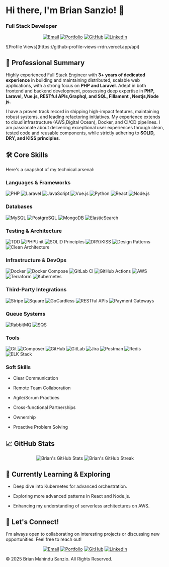 # Hi there, I'm Brian Sanzio! 👋

### Full Stack Developer

<p align="center">
<a href="mailto:briansanzii@gmail.com"><img src="https://img.shields.io/badge/Email-D14836?style=for-the-badge&logo=gmail&logoColor=white" alt="Email"></a>
<a href="https://briansanzio.netlify.app" target="_blank"><img src="https://img.shields.io/badge/Portfolio-0077B5?style=for-the-badge&logo=About.me&logoColor=white" alt="Portfolio"></a>
<a href="https://github.com/Sanzio-br" target="_blank"><img src="https://img.shields.io/badge/GitHub-100000?style=for-the-badge&logo=github&logoColor=white" alt="GitHub"></a>
<a href="https://www.linkedin.com/in/brian-sanzio" target="_blank"><img src="https://img.shields.io/badge/LinkedIn-0077B5?style=for-the-badge&logo=linkedin&logoColor=white" alt="LinkedIn"></a>
</p>
![Profile Views](https://github-profile-views-rrdn.vercel.app/api)

## 🚀 Professional Summary

Highly experienced Full Stack Engineer with **3+ years of dedicated experience** in building and maintaining distributed, scalable web applications, with a strong focus on **PHP and Laravel**. Adept in both frontend and backend development, possessing deep expertise in **PHP, Laravel, Vue.js, RESTful APIs,Graphql, and SQL, Fillament , Nestjs,Node js**.

I have a proven track record in shipping high-impact features, maintaining robust systems, and leading refactoring initiatives. My experience extends to cloud infrastructure (AWS,Digital Ocean), Docker, and CI/CD pipelines. I am passionate about delivering exceptional user experiences through clean, tested code and reusable components, while strictly adhering to **SOLID, DRY, and KISS principles**.

## 🛠️ Core Skills

Here's a snapshot of my technical arsenal:

### Languages & Frameworks

<p>
<img src="https://img.shields.io/badge/PHP-777BB4?style=for-the-badge&logo=php&logoColor=white" alt="PHP">
<img src="https://img.shields.io/badge/Laravel-FF2D20?style=for-the-badge&logo=laravel&logoColor=white" alt="Laravel">
<img src="https://img.shields.io/badge/JavaScript-F7DF1E?style=for-the-badge&logo=javascript&logoColor=black" alt="JavaScript">
<img src="https://img.shields.io/badge/Vue.js-4FC08D?style=for-the-badge&logo=vuedotjs&logoColor=white" alt="Vue.js">
<img src="https://img.shields.io/badge/Python-3776AB?style=for-the-badge&logo=python&logoColor=white" alt="Python">
<img src="https://img.shields.io/badge/React-61DAFB?style=for-the-badge&logo=react&logoColor=black" alt="React">
<img src="https://img.shields.io/badge/Node.js-339933?style=for-the-badge&logo=nodedotjs&logoColor=white" alt="Node.js">
</p>

### Databases

<p>
<img src="https://img.shields.io/badge/MySQL-4479A1?style=for-the-badge&logo=mysql&logoColor=white" alt="MySQL">
<img src="https://img.shields.io/badge/PostgreSQL-316192?style=for-the-badge&logo=postgresql&logoColor=white" alt="PostgreSQL">
<img src="https://img.shields.io/badge/MongoDB-47A248?style=for-the-badge&logo=mongodb&logoColor=white" alt="MongoDB">
<img src="https://img.shields.io/badge/ElasticSearch-005571?style=for-the-badge&logo=elasticsearch&logoColor=white" alt="ElasticSearch">
</p>

### Testing & Architecture

<p>
<img src="https://img.shields.io/badge/TDD-5E2B80?style=for-the-badge&logo=testinglibrary&logoColor=white" alt="TDD">
<img src="https://img.shields.io/badge/PHPUnit-8892BF?style=for-the-badge&logo=phpunit&logoColor=white" alt="PHPUnit">
<img src="https://img.shields.io/badge/SOLID%20Principles-2D3748?style=for-the-badge&logoColor=white" alt="SOLID Principles">
<img src="https://img.shields.io/badge/DRY%2FKISS-2D3748?style=for-the-badge&logoColor=white" alt="DRY/KISS">
<img src="https://img.shields.io/badge/Design%20Patterns-2D3748?style=for-the-badge&logoColor=white" alt="Design Patterns">
<img src="https://img.shields.io/badge/Clean%20Architecture-2D3748?style=for-the-badge&logoColor=white" alt="Clean Architecture">
</p>

### Infrastructure & DevOps

<p>
<img src="https://img.shields.io/badge/Docker-2496ED?style=for-the-badge&logo=docker&logoColor=white" alt="Docker">
<img src="https://img.shields.io/badge/Docker%20Compose-2496ED?style=for-the-badge&logo=docker&logoColor=white" alt="Docker Compose">
<img src="https://img.shields.io/badge/GitLab%20CI-FC6D26?style=for-the-badge&logo=gitlab&logoColor=white" alt="GitLab CI">
<img src="https://img.shields.io/badge/GitHub%20Actions-2088FF?style=for-the-badge&logo=githubactions&logoColor=white" alt="GitHub Actions">
<img src="https://img.shields.io/badge/AWS-232F3E?style=for-the-badge&logo=amazon-aws&logoColor=white" alt="AWS">
<img src="https://img.shields.io/badge/Terraform-7B42BC?style=for-the-badge&logo=terraform&logoColor=white" alt="Terraform">
<img src="https://img.shields.io/badge/Kubernetes-326CE5?style=for-the-badge&logo=kubernetes&logoColor=white" alt="Kubernetes">
</p>

### Third-Party Integrations

<p>
<img src="https://img.shields.io/badge/Stripe-008CDD?style=for-the-badge&logo=stripe&logoColor=white" alt="Stripe">
<img src="https://img.shields.io/badge/Square-5E2B80?style=for-the-badge&logo=square&logoColor=white" alt="Square">
<img src="https://img.shields.io/badge/GoCardless-000000?style=for-the-badge&logo=gocardless&logoColor=white" alt="GoCardless">
<!-- Add more badges for Authorize.net, TSYS, etc. if available -->
<img src="https://img.shields.io/badge/RESTful%20APIs-005571?style=for-the-badge&logoColor=white" alt="RESTful APIs">
<img src="https://img.shields.io/badge/Payment%20Gateways-005571?style=for-the-badge&logoColor=white" alt="Payment Gateways">
</p>

### Queue Systems

<p>
<img src="https://img.shields.io/badge/RabbitMQ-FF6600?style=for-the-badge&logo=rabbitmq&logoColor=white" alt="RabbitMQ">
<img src="https://img.shields.io/badge/SQS-FF4F8B?style=for-the-badge&logo=amazonaws&logoColor=white" alt="SQS">
</p>

### Tools

<p>
<img src="https://img.shields.io/badge/Git-F05032?style=for-the-badge&logo=git&logoColor=white" alt="Git">
<img src="https://img.shields.io/badge/Composer-885630?style=for-the-badge&logo=composer&logoColor=white" alt="Composer">
<img src="https://img.shields.io/badge/GitHub-181717?style=for-the-badge&logo=github&logoColor=white" alt="GitHub">
<img src="https://img.shields.io/badge/GitLab-FCA121?style=for-the-badge&logo=gitlab&logoColor=white" alt="GitLab">
<img src="https://img.shields.io/badge/Jira-0052CC?style=for-the-badge&logo=jira&logoColor=white" alt="Jira">
<img src="https://img.shields.io/badge/Postman-FF6C37?style=for-the-badge&logo=postman&logoColor=white" alt="Postman">
<img src="https://img.shields.io/badge/Redis-DC382D?style=for-the-badge&logo=redis&logoColor=white" alt="Redis">
<img src="https://img.shields.io/badge/ELK%20Stack-009688?style=for-the-badge&logoColor=white" alt="ELK Stack">
</p>

### Soft Skills

* Clear Communication

* Remote Team Collaboration

* Agile/Scrum Practices

* Cross-functional Partnerships

* Ownership

* Proactive Problem Solving

## 📈 GitHub Stats

<p align="center">
<img src="https://github-readme-stats.vercel.app/api?username=Sanzio-br&show_icons=true&theme=radical&hide_border=true" alt="Brian's GitHub Stats">
<img src="https://github-readme-streak-stats.herokuapp.com/?user=Sanzio-br&theme=radical&hide_border=true" alt="Brian's GitHub Streak">
</p>

## 🌱 Currently Learning & Exploring

* Deep dive into Kubernetes for advanced orchestration.

* Exploring more advanced patterns in React and Node.js.

* Enhancing my understanding of serverless architectures on AWS.

## 🤝 Let's Connect!

I'm always open to collaborating on interesting projects or discussing new opportunities. Feel free to reach out!

<p align="center">
<a href="mailto:briansanzii@gmail.com"><img src="https://img.shields.io/badge/Email-D14836?style=for-the-badge&logo=gmail&logoColor=white" alt="Email"></a>
<a href="https://briansanzio.netlify.app" target="_blank"><img src="https://img.shields.io/badge/Portfolio-0077B5?style=for-the-badge&logo=About.me&logoColor=white" alt="Portfolio"></a>
<a href="https://github.com/Sanzio-br" target="_blank"><img src="https://img.shields.io/badge/GitHub-100000?style=for-the-badge&logo=github&logoColor=white" alt="GitHub"></a>
<a href="https://www.linkedin.com/in/brian-sanzio" target="_blank"><img src="https://img.shields.io/badge/LinkedIn-0077B5?style=for-the-badge&logo=linkedin&logoColor=white" alt="LinkedIn"></a>
</p>

&copy; 2025 Brian Mahindu Sanzio. All Rights Reserved.
